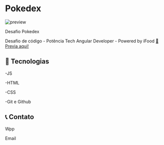 # Pokedex

![preview](https://user-images.githubusercontent.com/65440846/235797379-fdeac046-ec75-4e71-91cc-fdc927857798.png)




Desafio Pokedex

Desafio de código - Potência Tech Angular Developer - Powered by iFood 
[🔗 Previa aqui!](https://coach-wiki.github.io/pokedex/)



## 🔧 Tecnologias

-JS

-HTML

-CSS

-Git e Github

## 📞 Contato

Wpp 

Email
